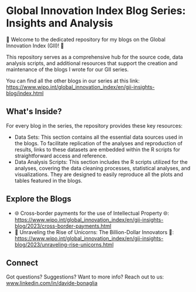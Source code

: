 # Global Innovation Index Blog Series: Insights and Analysis

🌟 Welcome to the dedicated repository for my blogs on the Global Innovation Index (GII)! 🌟

This repository serves as a comprehensive hub for the source code, data analysis scripts, and additional resources that support the creation and maintenance of the blogs I wrote for our GII series. 

You can find all the other blogs in our series at this link: https://www.wipo.int/global_innovation_index/en/gii-insights-blog/index.html

## What's Inside?
For every blog in the series, the repository provides these key resources:
* Data Sets: This section contains all the essential data sources used in the blogs. To facilitate replication of the analyses and reproduction of results, links to these datasets are embedded within the R scripts for straightforward access and reference.
* Data Analysis Scripts: This section includes the R scripts utilized for the analyses, covering the data cleaning processes, statistical analyses, and visualizations. They are designed to easily reproduce all the plots and tables featured in the blogs.

## Explore the Blogs
* 🌐 Cross-border payments for the use of Intellectual Property 🌐: https://www.wipo.int/global_innovation_index/en/gii-insights-blog/2023/cross-border-payments.html
* 🦄 Unraveling the Rise of Unicorns: The Billion-Dollar Innovators 🦄: https://www.wipo.int/global_innovation_index/en/gii-insights-blog/2023/unraveling-rise-unicorns.html

## Connect
Got questions? Suggestions? Want to more info? Reach out to us: www.linkedin.com/in/davide-bonaglia
